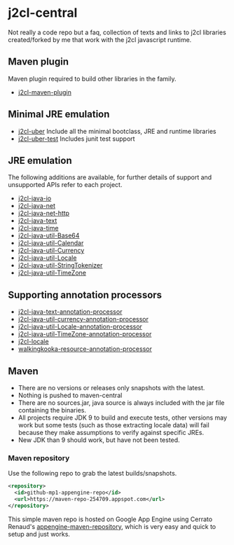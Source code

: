 # j2cl-central
Not really a code repo but a faq, collection of texts and links to j2cl libraries created/forked by me that work with the j2cl javascript runtime.



## Maven plugin
Maven plugin required to build other libraries in the family.

- [j2cl-maven-plugin](https://github.com/mP1/j2cl-maven-plugin)



## Minimal JRE emulation

- [j2cl-uber](https://github.com/mP1/j2cl-uber) Include all the minimal bootclass, JRE and runtime libraries
- [j2cl-uber-test](https://github.com/mP1/j2cl-uber-test) Includes junit test support



## JRE emulation

The following additions are available, for further details of support and unsupported APIs refer to each project.

- [j2cl-java-io](https://github.com/mP1/j2cl-java-io)
- [j2cl-java-net](https://github.com/mP1/j2cl-java-net)
- [j2cl-java-net-http](https://github.com/mP1/j2cl-java-net-http)
- [j2cl-java-text](https://github.com/mP1/j2cl-java-text)
- [j2cl-java-time](https://github.com/mP1/j2cl-java-time)
- [j2cl-java-util-Base64](https://github.com/mP1/j2cl-java-util-Base64)
- [j2cl-java-util-Calendar](https://github.com/mP1/j2cl-java-util-Calendar)
- [j2cl-java-util-Currency](https://github.com/mP1/j2cl-java-util-Currency)
- [j2cl-java-util-Locale](https://github.com/mP1/j2cl-java-util-Locale)
- [j2cl-java-util-StringTokenizer](https://github.com/mP1/j2cl-java-util-StringTokenizer)
- [j2cl-java-util-TimeZone](https://github.com/mP1/j2cl-java-util-TimeZone)



## Supporting annotation processors

- [j2cl-java-text-annotation-processor](https://github.com/mP1/j2cl-java-text-annotation-processor)
- [j2cl-java-util-currency-annotation-processor](https://github.com/mP1/j2cl-java-util-currency-annotation-processor)
- [j2cl-java-util-Locale-annotation-processor](https://github.com/mP1/j2cl-java-util-Locale-annotation-processor)
- [j2cl-java-util-TimeZone-annotation-processor](https://github.com/mP1/j2cl-java-util-TimeZone-annotation-processor)
- [j2cl-locale](https://github.com/mP1/j2cl-locale)
- [walkingkooka-resource-annotation-processor](https://github.com/mP1/walkingkooka-resource-annotation-processor)



## Maven

- There are no versions or releases only snapshots with the latest.
- Nothing is pushed to maven-central
- There are no sources.jar, java source is always included with the jar file containing the binaries.
- All projects require JDK 9 to build and execute tests, other versions may work but some tests (such as those extracting locale data) will fail because they make assumptions to verify against specific JREs.
- New JDK than 9 should work, but have not been tested.



### Maven repository

Use the following repo to grab the latest builds/snapshots.

```xml
<repository>
  <id>github-mp1-appengine-repo</id>
  <url>https://maven-repo-254709.appspot.com</url>
</repository>
```

This simple maven repo is hosted on Google App Engine using Cerrato Renaud's [appengine-maven-repository](https://github.com/renaudcerrato/appengine-maven-repository), which is very easy and quick to setup and just works.